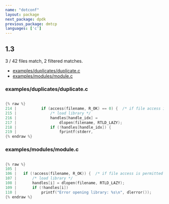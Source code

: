 ```yaml
---
name: "dotconf"
layout: package
next_package: dpdk
previous_package: dmtcp
languages: ['c']
---
```

## 1.3
3 / 42 files match, 2 filtered matches.

 - [examples/duplicates/duplicate.c](#examplesduplicatesduplicatec)
 - [examples/modules/module.c](#examplesmodulesmodulec)

### examples/duplicates/duplicate.c

```c

{% raw %}
214 | 			if (access(filename, R_OK) == 0) {	/* if file access is permitted */
215 | 				/* load library */
216 | 				handles[handle_idx] =
217 | 				    dlopen(filename, RTLD_LAZY);
218 | 				if (!handles[handle_idx]) {
219 | 					fprintf(stderr,
{% endraw %}

```
### examples/modules/module.c

```c

{% raw %}
105 | 
106 | 	if (!access(filename, R_OK)) {	/* if file access is permitted */
107 | 		/* load library */
108 | 		handles[i] = dlopen(filename, RTLD_LAZY);
109 | 		if (!handles[i])
110 | 			printf("Error opening library: %s\n", dlerror());
{% endraw %}

```